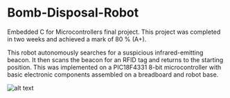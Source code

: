 # Bomb-Disposal-Robot
Embedded C for Microcontrollers final project. This project was completed in two weeks and achieved a mark of 80 % (A+).

This robot autonomously searches for a suspicious infrared-emitting beacon. It then scans the beacon for an RFID tag and returns to the starting position. This was implemented on a PIC18F4331 8-bit microcontroller with basic electronic components assembled on a breadboard and robot base.



![alt text](https://github.com/cj1917/Bomb-Disposal-Robot/blob/master/bomb_disposal_robot.jpg)

